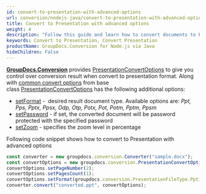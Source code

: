 ```yaml
---
id: convert-to-presentation-with-advanced-options
url: conversion/nodejs-java/convert-to-presentation-with-advanced-options
title: Convert to Presentation with advanced options
weight: 4
description: "Follow this guide and learn how to convert documents to PowerPoint presentations of PPT, PPTX formats with height, width, DPI, margins and other customizations using GroupDocs.Conversion for Node.js via Java."
keywords: Convert to Presentation, Convert Presentation
productName: GroupDocs.Conversion for Node.js via Java
hideChildren: False
---
```

[**GroupDocs.Conversion**](#) provides [PresentationConvertOptions](#) to give you control over conversion result when convert to presentation format. Along with [common convert options](#) from base class [PresentationConvertOptions](#) has the following additional options:

*   [setFormat](#) -  desired result document type. Available options are: *Ppt, Pps, Pptx, Ppsx, Odp, Otp, Potx, Pot, Potm, Pptm, Ppsm*
*   [setPassword](#) -  if set, the converted document will be password protected with the specified password
*   [setZoom](#) -  specifies the zoom level in percentage

Following code snippet shows how to convert to Presentation with advanced options

```js
const converter = new groupdocs.conversion.Converter("sample.docx");
const convertOptions = new groupdocs.conversion.PresentationConvertOptions();
convertOptions.setPageNumber(2);
convertOptions.setPagesCount(1);
convertOptions.setFormat(groupdocs.conversion.PresentationFileType.Ppt);
converter.convert("converted.ppt", convertOptions);
```
